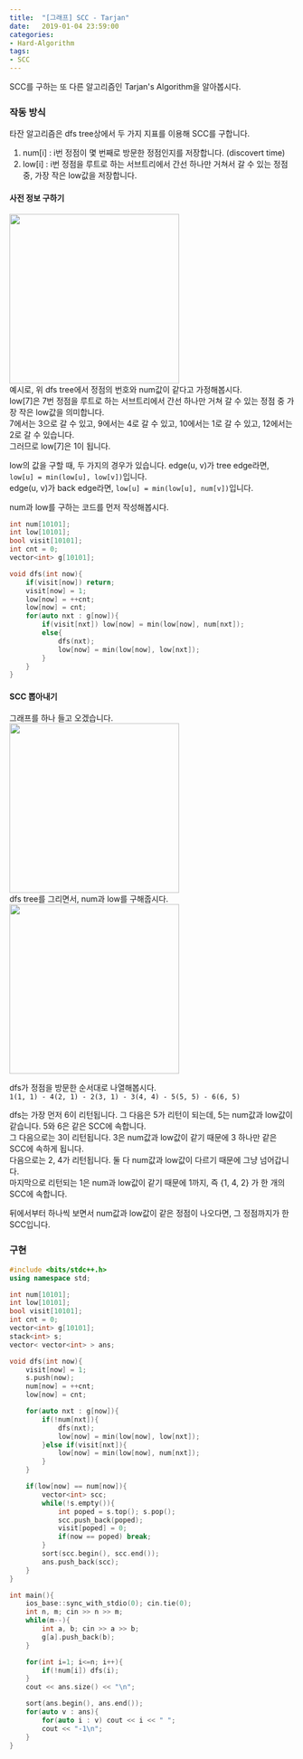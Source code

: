 ```yaml
---
title:  "[그래프] SCC - Tarjan"
date:   2019-01-04 23:59:00
categories:
- Hard-Algorithm
tags:
- SCC
---
```


SCC를 구하는 또 다른 알고리즘인 Tarjan's Algorithm을 알아봅시다.

### 작동 방식
타잔 알고리즘은 dfs tree상에서 두 가지 지표를 이용해 SCC를 구합니다.
1. num[i] : i번 정점이 몇 번째로 방문한 정점인지를 저장합니다. (discovert time)
2. low[i] : i번 정점을 루트로 하는 서브트리에서 간선 하나만 거쳐서 갈 수 있는 정점 중, 가장 작은 low값을 저장합니다.

#### 사전 정보 구하기
<img src = "https://i.imgur.com/mnSAows.png" width = "300px"><br>
예시로, 위 dfs tree에서 정점의 번호와 num값이 같다고 가정해봅시다.<br>
low[7]은 7번 정점을 루트로 하는 서브트리에서 간선 하나만 거쳐 갈 수 있는 정점 중 가장 작은 low값을 의미합니다.<br>
7에서는 3으로 갈 수 있고, 9에서는 4로 갈 수 있고, 10에서는 1로 갈 수 있고, 12에서는 2로 갈 수 있습니다.<br>
그러므로 low[7]은 1이 됩니다.

low의 값을 구할 때, 두 가지의 경우가 있습니다.
edge(u, v)가 tree edge라면, `low[u] = min(low[u], low[v])`입니다.<br>
edge(u, v)가 back edge라면, `low[u] = min(low[u], num[v])`입니다.

num과 low를 구하는 코드를 먼저 작성해봅시다.
```cpp
int num[10101];
int low[10101];
bool visit[10101];
int cnt = 0;
vector<int> g[10101];

void dfs(int now){
	if(visit[now]) return;
	visit[now] = 1;
	low[now] = ++cnt;
	low[now] = cnt;
	for(auto nxt : g[now]){
		if(visit[nxt]) low[now] = min(low[now], num[nxt]);
		else{
			dfs(nxt);
			low[now] = min(low[now], low[nxt]);
		}
	}
}
```

#### SCC 뽑아내기
그래프를 하나 들고 오겠습니다.<br>
<img src = "https://i.imgur.com/Wt5o5tb.png" width = "300px"><br>
dfs tree를 그리면서, num과 low를 구해줍시다.<br>
<img src = "https://i.imgur.com/hl3TJ7K.png" width = "300px">

dfs가 정점을 방문한 순서대로 나열해봅시다.<br>
`1(1, 1) - 4(2, 1) - 2(3, 1) - 3(4, 4) - 5(5, 5) - 6(6, 5)`

dfs는 가장 먼저 6이 리턴됩니다. 그 다음은 5가 리턴이 되는데, 5는 num값과 low값이 같습니다. 5와 6은 같은 SCC에 속합니다.<br>
그 다음으로는 3이 리턴됩니다. 3은 num값과 low값이 같기 때문에 3 하나만 같은 SCC에 속하게 됩니다.<br>
다음으로는 2, 4가 리턴됩니다. 둘 다 num값과 low값이 다르기 때문에 그냥 넘어갑니다.<br>
마지막으로 리턴되는 1은 num과 low값이 같기 때문에 1까지, 즉 {1, 4, 2} 가 한 개의 SCC에 속합니다.

뒤에서부터 하나씩 보면서 num값과 low값이 같은 정점이 나오다면, 그 정점까지가 한 SCC입니다.

### 구현
```cpp
#include <bits/stdc++.h>
using namespace std;

int num[10101];
int low[10101];
bool visit[10101];
int cnt = 0;
vector<int> g[10101];
stack<int> s;
vector< vector<int> > ans;

void dfs(int now){
	visit[now] = 1;
	s.push(now);
	num[now] = ++cnt;
	low[now] = cnt;

	for(auto nxt : g[now]){
		if(!num[nxt]){
			dfs(nxt);
			low[now] = min(low[now], low[nxt]);
		}else if(visit[nxt]){
			low[now] = min(low[now], num[nxt]);
		}
	}

	if(low[now] == num[now]){
		vector<int> scc;
		while(!s.empty()){
			int poped = s.top(); s.pop();
			scc.push_back(poped);
			visit[poped] = 0;
			if(now == poped) break;
		}
		sort(scc.begin(), scc.end());
		ans.push_back(scc);
	}
}

int main(){
	ios_base::sync_with_stdio(0); cin.tie(0);
	int n, m; cin >> n >> m;
	while(m--){
		int a, b; cin >> a >> b;
		g[a].push_back(b);
	}

	for(int i=1; i<=n; i++){
		if(!num[i]) dfs(i);
	}
	cout << ans.size() << "\n";

	sort(ans.begin(), ans.end());
	for(auto v : ans){
		for(auto i : v) cout << i << " ";
		cout << "-1\n";
	}
}
```
